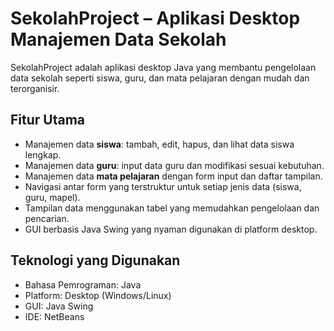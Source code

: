 # SekolahProject – Aplikasi Desktop Manajemen Data Sekolah

SekolahProject adalah aplikasi desktop Java yang membantu pengelolaan data sekolah seperti siswa, guru, dan mata pelajaran dengan mudah dan terorganisir.

## Fitur Utama

- Manajemen data **siswa**: tambah, edit, hapus, dan lihat data siswa lengkap.  
- Manajemen data **guru**: input data guru dan modifikasi sesuai kebutuhan.  
- Manajemen data **mata pelajaran** dengan form input dan daftar tampilan.  
- Navigasi antar form yang terstruktur untuk setiap jenis data (siswa, guru, mapel).  
- Tampilan data menggunakan tabel yang memudahkan pengelolaan dan pencarian.  
- GUI berbasis Java Swing yang nyaman digunakan di platform desktop.

## Teknologi yang Digunakan

- Bahasa Pemrograman: Java  
- Platform: Desktop (Windows/Linux)  
- GUI: Java Swing  
- IDE: NetBeans

